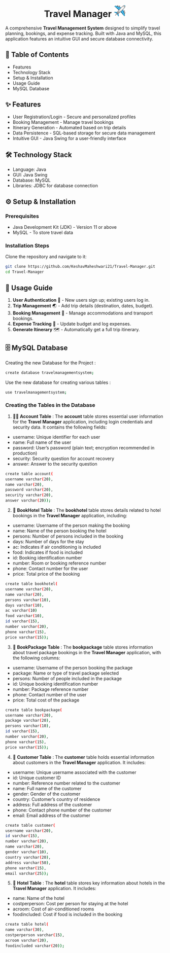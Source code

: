 <h1 align="center">Travel Manager <img width="40" src="images/plane.gif"></h1>

A comprehensive **Travel Management System** designed to simplify travel planning, bookings, and expense tracking. Built with Java and MySQL, this application features an intuitive GUI and secure database connectivity.

## 📑 Table of Contents

- Features
- Technology Stack
- Setup & Installation
- Usage Guide
- MySQL Database 

## ✨ Features

- User Registration/Login - Secure and personalized profiles
- Booking Management - Manage travel bookings
- Itinerary Generation - Automated based on trip details
- Data Persistence - SQL-based storage for secure data management
- Intuitive GUI - Java Swing for a user-friendly interface

## 🛠️ Technology Stack

- Language: Java
- GUI: Java Swing
- Database: MySQL
- Libraries: JDBC for database connection

## ⚙️ Setup & Installation

### Prerequisites

- Java Development Kit (JDK) - Version 11 or above
- MySQL - To store travel data

### Installation Steps

Clone the repository and navigate to it:

```bash
git clone https://github.com/KeshavMaheshwari21/Travel-Manager.git
cd Travel-Manager
```

## 📖 Usage Guide

1. **User Authentication** 🔑 - New users sign up; existing users log in.
2. **Trip Management** 🌏 - Add trip details (destination, dates, budget).
3. **Booking Management** 🏨 - Manage accommodations and transport bookings.
4. **Expense Tracking** 💸 - Update budget and log expenses.
5. **Generate Itinerary** 🗺️ - Automatically get a full trip itinerary.

## 🗄️ MySQL Database 

Creating the new Database for the Project :
```bash
create database travelmanagementsystem;
```

Use the new database for creating various tables :

```bash
use travelmanagementsystem;
```

### Creating the Tables in the Database

1. 🧑‍💼 **Account Table** : The **account** table stores essential user information for the **Travel Manager** application, including login credentials and security data. It contains the following fields:
- username: Unique identifier for each user
- name: Full name of the user
- password: User’s password (plain text; encryption recommended in production)
- security: Security question for account recovery
- answer: Answer to the security question

```bash
create table account(
username varchar(20),
name varchar(20),
password varchar(20),
security varchar(20),
answer varchar(20));
```

2. 🏨 **BookHotel Table** : The **bookhotel** table stores details related to hotel bookings in the **Travel Manager** application, including:
- username: Username of the person making the booking
- name: Name of the person booking the hotel
- persons: Number of persons included in the booking
- days: Number of days for the stay
- ac: Indicates if air conditioning is included
- food: Indicates if food is included
- id: Booking identification number
- number: Room or booking reference number
- phone: Contact number for the user
- price: Total price of the booking

```bash
create table bookhotel(
username varchar(20),
name varchar(20),
persons varchar(10),
days varchar(10),
ac varchar(10)
food varchar(10),
id varchar(15),
number varchar(20),
phone varchar(15),
price varchar(15));
```

3. 🎫 **BookPackage Table** : The **bookpackage** table stores information about travel package bookings in the **Travel Manager** application, with the following columns:
- username: Username of the person booking the package
- package: Name or type of travel package selected
- persons: Number of people included in the package
- id: Unique booking identification number
- number: Package reference number
- phone: Contact number of the user
- price: Total cost of the package

```bash
create table bookpackage(
username varchar(20),
package varchar(20),
persons varchar(10),
id varchar(15),
number varchar(20),
phone varchar(15),
price varchar(15));
```

4. 🧍 **Customer Table** : The **customer** table holds essential information about customers in the **Travel Manager** application. It includes:
- username: Unique username associated with the customer
- id: Unique customer ID
- number: Reference number related to the customer
- name: Full name of the customer
- gender: Gender of the customer
- country: Customer’s country of residence
- address: Full address of the customer
- phone: Contact phone number of the customer
- email: Email address of the customer

```bash
create table customer(
username varchar(20),
id varchar(15),
number varchar(20),
name varchar(20),
gender varchar(10),
country varchar(20),
address varchar(50),
phone varchar(15),
email varchar(25));
```

5. 🏩 **Hotel Table** : The **hotel** table stores key information about hotels in the **Travel Manager** application. It includes:
- name: Name of the hotel
- costperperson: Cost per person for staying at the hotel
- acroom: Cost of air-conditioned rooms
- foodincluded: Cost if food is included in the booking

```bash
create table hotel(
name varchar(30),
costperperson varchar(15),
acroom varchar(20),
foodincluded varchar(20));
```
